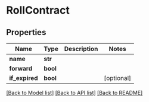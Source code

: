 # RollContract

## Properties
Name | Type | Description | Notes
------------ | ------------- | ------------- | -------------
**name** | **str** |  | 
**forward** | **bool** |  | 
**if_expired** | **bool** |  | [optional] 

[[Back to Model list]](../README.md#documentation-for-models) [[Back to API list]](../README.md#documentation-for-api-endpoints) [[Back to README]](../README.md)

